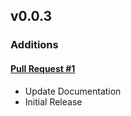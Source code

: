 ## v0.0.3

### Additions

#### [Pull Request #1](https://github.com/Maahsome/ktrouble/pull/1)

- Update Documentation
- Initial Release

